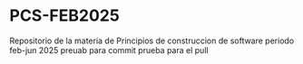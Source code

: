 # PCS-FEB2025
Repositorio de la materia de Principios de construccion de software periodo feb-jun 2025
preuab para commit
prueba para el pull
